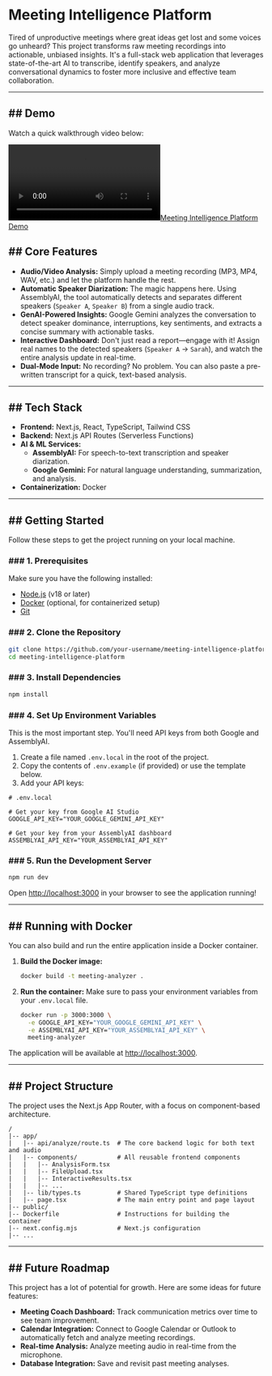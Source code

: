 # Meeting Intelligence Platform

Tired of unproductive meetings where great ideas get lost and some voices go unheard? This project transforms raw meeting recordings into actionable, unbiased insights. It's a full-stack web application that leverages state-of-the-art AI to transcribe, identify speakers, and analyze conversational dynamics to foster more inclusive and effective team collaboration.

-----
## \#\# Demo
Watch a quick walkthrough video below:

[![Meeting Intelligence Platform Demo](./Demo.mp4)](./Demo.mp4)

## \#\# Core Features

  * **Audio/Video Analysis:** Simply upload a meeting recording (MP3, MP4, WAV, etc.) and let the platform handle the rest.
  * **Automatic Speaker Diarization:** The magic happens here. Using AssemblyAI, the tool automatically detects and separates different speakers (`Speaker A`, `Speaker B`) from a single audio track.
  * **GenAI-Powered Insights:** Google Gemini analyzes the conversation to detect speaker dominance, interruptions, key sentiments, and extracts a concise summary with actionable tasks.
  * **Interactive Dashboard:** Don't just read a report—engage with it\! Assign real names to the detected speakers (`Speaker A` -\> `Sarah`), and watch the entire analysis update in real-time.
  * **Dual-Mode Input:** No recording? No problem. You can also paste a pre-written transcript for a quick, text-based analysis.

-----

## \#\# Tech Stack

  * **Frontend:** Next.js, React, TypeScript, Tailwind CSS
  * **Backend:** Next.js API Routes (Serverless Functions)
  * **AI & ML Services:**
      * **AssemblyAI:** For speech-to-text transcription and speaker diarization.
      * **Google Gemini:** For natural language understanding, summarization, and analysis.
  * **Containerization:** Docker

-----

## \#\# Getting Started

Follow these steps to get the project running on your local machine.

### \#\#\# 1. Prerequisites

Make sure you have the following installed:

  * [Node.js](https://nodejs.org/en/) (v18 or later)
  * [Docker](https://www.docker.com/products/docker-desktop/) (optional, for containerized setup)
  * [Git](https://git-scm.com/)

### \#\#\# 2. Clone the Repository

```bash
git clone https://github.com/your-username/meeting-intelligence-platform.git
cd meeting-intelligence-platform
```

### \#\#\# 3. Install Dependencies

```bash
npm install
```

### \#\#\# 4. Set Up Environment Variables

This is the most important step. You'll need API keys from both Google and AssemblyAI.

1.  Create a file named `.env.local` in the root of the project.
2.  Copy the contents of `.env.example` (if provided) or use the template below.
3.  Add your API keys:

<!-- end list -->

```
# .env.local

# Get your key from Google AI Studio
GOOGLE_API_KEY="YOUR_GOOGLE_GEMINI_API_KEY"

# Get your key from your AssemblyAI dashboard
ASSEMBLYAI_API_KEY="YOUR_ASSEMBLYAI_API_KEY"
```

### \#\#\# 5. Run the Development Server

```bash
npm run dev
```

Open [http://localhost:3000](https://www.google.com/search?q=http://localhost:3000) in your browser to see the application running\!

-----

## \#\# Running with Docker

You can also build and run the entire application inside a Docker container.

1.  **Build the Docker image:**

    ```bash
    docker build -t meeting-analyzer .
    ```

2.  **Run the container:**
    Make sure to pass your environment variables from your `.env.local` file.

    ```bash
    docker run -p 3000:3000 \
      -e GOOGLE_API_KEY="YOUR_GOOGLE_GEMINI_API_KEY" \
      -e ASSEMBLYAI_API_KEY="YOUR_ASSEMBLYAI_API_KEY" \
      meeting-analyzer
    ```

The application will be available at [http://localhost:3000](https://www.google.com/search?q=http://localhost:3000).

-----

## \#\# Project Structure

The project uses the Next.js App Router, with a focus on component-based architecture.

```
/
|-- app/
|   |-- api/analyze/route.ts  # The core backend logic for both text and audio
|   |-- components/           # All reusable frontend components
|   |   |-- AnalysisForm.tsx
|   |   |-- FileUpload.tsx
|   |   |-- InteractiveResults.tsx
|   |   |-- ...
|   |-- lib/types.ts          # Shared TypeScript type definitions
|   |-- page.tsx              # The main entry point and page layout
|-- public/
|-- Dockerfile                # Instructions for building the container
|-- next.config.mjs           # Next.js configuration
|-- ...
```

-----

## \#\# Future Roadmap

This project has a lot of potential for growth. Here are some ideas for future features:

  * **Meeting Coach Dashboard:** Track communication metrics over time to see team improvement.
  * **Calendar Integration:** Connect to Google Calendar or Outlook to automatically fetch and analyze meeting recordings.
  * **Real-time Analysis:** Analyze meeting audio in real-time from the microphone.
  * **Database Integration:** Save and revisit past meeting analyses.